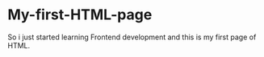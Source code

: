 # My-first-HTML-page
So i just started learning Frontend development and this is my first page of HTML.
